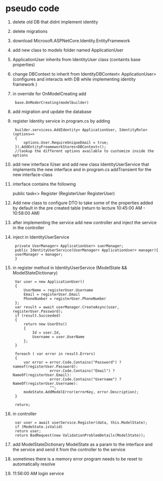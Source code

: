 # pseudo code

1. delete old DB that didnt implement identity
1. delete migrations
1. download Microsoft.ASPNetCore.Identity.EntityFramework
1. add new class to models folder named ApplicationUser
1. ApplicationUser inherits from IdentityUser class (containts base properties)
1. change DBContext to inherit from IdentityDBContext< ApplicationUser> (configures and interacts with DB while implementing identity framework )
1. in override for OnModelCreating add

        base.OnModerCreating(modelbuilder)
1. add migration and update the database
1. register Identity service in program.cs by adding

        builder.servicess.AddIdentity< ApplicationUser, IdentityRole>(options=> 
        {
            options.User.RequireUniqueEmail = true;
        }).AddEntityFreameworkStores<DBContext>();
        //lookup the different options available to customize inside the options
1. add new interface IUser and add new class IdentityUserService that implements the new interface and in program.cs addTransient for the new interface-class
1. interface contains the following

    public task<> Register (RegisterUser RegisterUser)
1. Add new class to configure DTO to take some of the properties added by default in the pre created table (return to lecture 10:45:00 AM - 10:58:00 AM)
1. after implementing the service add new controller and inject the service in the controller
1. inject in IdentityUserService

        private UserManager< ApplicationUser> suerManager;
        public IdentityUserService(UserManager< ApplicationUser> manager){
        userManager = manager;
        }

1. in register method in IdentityUserService (ModelState && ModelStateDictionary)

        Var user = new ApplicationUser()
        {
            UserName = registerUser.Username
            Email = registerUser.Email
            PhoneNumber = registerUser.PhoneNumber
        };
        var result = await userManager.CreateAsync(user, registerUser.Password);
        if (result.Succeeded)
        {
            return new UserDto()
            {
                Id = user.Id,
                Username = user.UserName
            };
        }

        foreach ( var error in result.Errors)
        {
            var error = error.Code.Contains("Password") ? nameof(registerUser.Password):
                        error.Code.Contains("Email") ? NameOf(registerUser.Email):
                        error.Code.Contains("Username") ? NameOf(registerUser.Username):
                        "";
            modeState.AddModelError(errorKey, error.Description);
        }

        return;

1. in controller

        var user = await userService.Register(data, this.ModelState);
        if (ModeState.isValid)
        return user;
        return BadRequest(new ValidationProblemDetails(ModelState));
1. add ModelStateDictionary ModelState as a param to the interface and the service and send it from the controller to the service

1. sometimes there is a memory error program needs to be reset to automatically resolve
1. 11:56:00 AM login service
